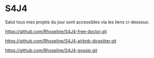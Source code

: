 # S4J4
Salut tous mes projets du jour sont accessibles via les liens ci-dessous:

https://github.com/Rhoseline/S4J4-free-doctor.git

https://github.com/Rhoseline/S4J4-airbnb-dogsitter.git

https://github.com/Rhoseline/S4J4-gossip.git

